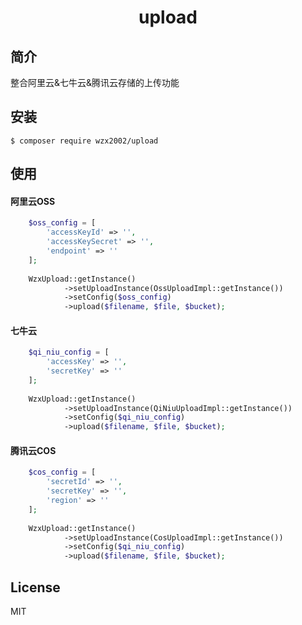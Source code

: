 <h1 align="center"> upload </h1>


## 简介
    
整合阿里云&七牛云&腾讯云存储的上传功能

## 安装

```shell
$ composer require wzx2002/upload
```


## 使用

#### 阿里云OSS

```php
    $oss_config = [
        'accessKeyId' => '',
        'accessKeySecret' => '',
        'endpoint' => ''
    ];
    
    WzxUpload::getInstance()
            ->setUploadInstance(OssUploadImpl::getInstance())
            ->setConfig($oss_config)
            ->upload($filename, $file, $bucket);
```


#### 七牛云

```php
    $qi_niu_config = [
        'accessKey' => '',
        'secretKey' => ''
    ];
    
    WzxUpload::getInstance()
            ->setUploadInstance(QiNiuUploadImpl::getInstance())
            ->setConfig($qi_niu_config)
            ->upload($filename, $file, $bucket);
```


#### 腾讯云COS

```php
    $cos_config = [
        'secretId' => '',
        'secretKey' => '',
        'region' => ''
    ];
    
    WzxUpload::getInstance()
            ->setUploadInstance(CosUploadImpl::getInstance())
            ->setConfig($qi_niu_config)
            ->upload($filename, $file, $bucket);
```


## License

MIT
